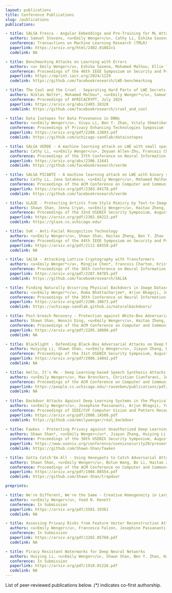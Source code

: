 ```yaml
---
layout: publications
title: Conference Publications
slug: /publications
publications:

- title: SALSA Fresca - Angular Embeddings and Pre-Training for ML Attacks on LWE
  authors: Samuel Stevens, <u>Emily Wenger</u>, Cathy Li, Eshika Saxena, Francois Charton, Kristin Lauter
  conference: Transactions on Machine Learning Research (TMLR)
  paperlink: https://arxiv.org/html/2402.01082v1
  codelink: NA

- title: Benchmarking Attacks on Learning with Errors
  authors: <u> Emily Wenger</u>, Eshika Saxena, Mohamed Malhou, Ellie Thieu, Kristin Lauter
  conference: Proceedings of the 46th IEEE Symposium on Security and Privacy (SP), May 2025
  paperlink: https://eprint.iacr.org/2024/1229
  codelink: https://github.com/facebookresearch/LWE-benchmarking

- title: The Cool and the Cruel - Separating Hard Parts of LWE Secrets
  authors: Niklas Nolte*, Mohamed Malhou*, <u>Emily Wenger*</u>, Samuel Stevens, Cathy Li, Francois Charton, Kristin Lauter
  conference: Proceedings of AFRICACRYPT, July 2024
  paperlink: https://arxiv.org/abs/2403.10328 
  codelink: https://github.com/facebookresearch/cruel_and_cool

- title: Data Isotopes for Data Provenance in DNNs
  authors: <u>Emily Wenger</u>, Xiuyu Li, Ben Y. Zhao, Vitaly Shmatikov
  conference: Proceedings of Privacy Enhancing Technologies Symposium (PETS), July 2024
  paperlink: https://arxiv.org/pdf/2208.13893.pdf
  codelink: https://github.com/uchicago-sandlab/dataisotopes

- title: SALSA VERDE - A machine learning attack on LWE with small sparse secrets
  authors: Cathy Li, <u>Emily Wenger</u>, Zeyuan Allen-Zhu, Francois Charton, Kristin Lauter
  conference: Proceedings of the 37th Conference on Neural Information Processing Systems (NeurIPS), November 2023
  paperlink: https://arxiv.org/abs/2306.11641
  codelink: https://github.com/facebookresearch/verde

- title: SALSA PICANTE - A machine learning attack on LWE with binary secrets
  authors: Cathy Li, Jana Sotakova, <u>Emily Wenger</u>, Mohamed Malhou, Evrard Garcelon, Francois Charton, Kristin Lauter
  conference: Proceedings of the ACM Conference on Computer and Communications Security (CCS), November 2023
  paperlink: https://arxiv.org/pdf/2303.04178.pdf
  codelink: https://github.com/facebookresearch/verde

- title: GLAZE - Protecting Artists from Style Mimicry by Text-to-Image Models
  authors: Shawn Shan, Jenna Cryan, <u>Emily Wenger</u>, Haitao Zheng, Rana Hanocka, Ben Y. Zhao
  conference: Proceedings of the 32nd USENIX Security Symposium, August 2023
  paperlink: https://arxiv.org/pdf/2302.04222.pdf
  codelink: https://glaze.cs.uchicago.edu/

- title: SoK - Anti-Facial Recognition Technology
  authors: <u>Emily Wenger</u>, Shawn Shan, Haitao Zheng, Ben Y. Zhao
  conference: Proceedings of the 44th IEEE Symposium on Security and Privacy (SP), May 2023
  paperlink: https://arxiv.org/pdf/2112.04558.pdf
  codelink: NA

- title: SALSA - Attacking Lattice Cryptography with Transformers
  authors: <u>Emily Wenger*</u>, Mingjie Chen*, Francois Charton, Kristin Lauter
  conference: Proceedings of the 36th Conference on Neural Information Processing Systems (NeurIPS), November 2022
  paperlink: https://arxiv.org/pdf/2207.04785.pdf
  codelink: https://github.com/facebookresearch/SALSA

- title: Finding Naturally Occurring Physical Backdoors in Image Datasets
  authors: <u>Emily Wenger*</u>, Roma Bhattacharjee*, Arjun Bhagoji, Josephine Passananti, Emilio Andere, Haitao Zheng, Ben Y. Zhao
  conference: Proceedings of the 36th Conference on Neural Information Processing Systems (NeurIPS), November 2022
  paperlink: https://arxiv.org/pdf/2206.10673.pdf
  codelink: https://uchicago-sandlab.github.io/naturalbackdoors/

- title: Post-breach Recovery - Protection against White-Box Adversarial Examples for Leaked DNN Models
  authors: Shawn Shan, Wenxin Ding, <u>Emily Wenger</u>, Haitao Zheng, Ben Y. Zhao
  conference: Proceedings of the ACM Conference on Computer and Communications Security (CCS), November 2022
  paperlink: https://arxiv.org/pdf/2205.10686.pdf
  codelink: NA

- title: Blacklight - Defending Black-Box Adversarial Attacks on Deep Neural Networks
  authors: Huiying Li, Shawn Shan, <u>Emily Wenger</u>, Jiayun Zhang, Haitao Zheng, Ben Y. Zhao
  conference: Proceedings of the 31st USENIX Security Symposium, August 2022
  paperlink: https://arxiv.org/pdf/2006.14042.pdf
  codelink: NA

- title: Hello, It's Me - Deep Learning-based Speech Synthesis Attacks in the Real World
  authors: <u>Emily Wenger</u>, Max Bronckers, Christian Cianfarani, Jenna Cryan, Angela Sha, Haitao Zheng, Ben Zhao
  conference: Proceedings of the ACM Conference on Computer and Communications Security (CCS), November 2021
  paperlink: https://people.cs.uchicago.edu/~ravenben/publications/pdf/voiceml-ccs21.pdf
  codelink: NA
  
- title: Backdoor Attacks Against Deep Learning Systems in the Physical World
  authors: <u>Emily Wenger</u>, Josephine Passananti, Arjun Bhagoji, Yuanshun Yao, Haitao Zheng, Ben Y. Zhao
  conference: Proceedings of IEEE/CVF Computer Vision and Pattern Recognition Conference (CVPR), June 2021
  paperlink: https://arxiv.org/pdf/2006.14580.pdf
  codelink: https://github.com/emilywenger/real_backdoor
  
- title: Fawkes - Protecting Privacy against Unauthorized Deep Learning Models
  authors: Shawn Shan*, <u>Emily Wenger</u>*, Jiayun Zhang, Huiying Li, Haitao Zheng, Ben Y. Zhao
  conference: Proceedings of the 30th USENIX Security Symposium, August 2020
  paperlink: https://www.usenix.org/conference/usenixsecurity20/presentation/shan
  codelink: https://github.com/Shawn-Shan/fawkes

- title: Gotta Catch'Em All - Using Honeypots to Catch Adversarial Attacks on Neural Networks
  authors: Shawn Shan, <u>Emily Wenger</u>, Bolun Wang, Bo Li, Haitao Zheng, Ben Y. Zhao
  conference: Proceedings of the ACM Conference on Computer and Communciations Security (CCS), November 2020
  paperlink: https://arxiv.org/pdf/1904.08554.pdf
  codelink: https://github.com/Shawn-Shan/trapdoor

preprints:

- title: We're Different, We're the Same - Creative Homogeneity in Large Language Models
  authors: <u>Emily Wenger</u>, Yoed N. Kenett
  conference: In Submission
  paperlink: https://arxiv.org/pdf/2501.19361
  codelink: NA

- title: Assessing Privacy Risks from Feature Vector Reconstruction Attacks
  authors: <u>Emily Wenger</u>, Francesca Falzon, Josephine Passananti, Haitao Zheng, Ben Y. Zhao
  conference: In Submission
  paperlink: https://arxiv.org/pdf/2202.05760.pdf
  codelink: NA

- title: Piracy Resistant Watermarks for Deep Neural Networks
  authors: Huiying Li, <u>Emily Wenger</u>, Shawn Shan, Ben Y. Zhao, Haitao Zheng
  conference: In Submission
  paperlink: https://arxiv.org/pdf/1910.01226.pdf
  codelink: NA
---
```


List of peer-reviewed publications below. <em>(*)</em> indicates co-first authorship.
<br />
